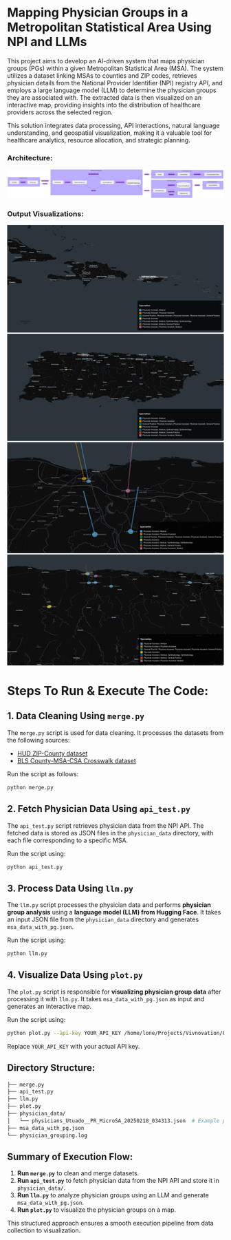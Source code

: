 # Mapping Physician Groups in a Metropolitan Statistical Area Using NPI and LLMs

This project aims to develop an AI-driven system that maps physician groups (PGs) within a given Metropolitan Statistical Area (MSA). The system utilizes a dataset linking MSAs to counties and ZIP codes, retrieves physician details from the National Provider Identifier (NPI) registry API, and employs a large language model (LLM) to determine the physician groups they are associated with. The extracted data is then visualized on an interactive map, providing insights into the distribution of healthcare providers across the selected region.

This solution integrates data processing, API interactions, natural language understanding, and geospatial visualization, making it a valuable tool for healthcare analytics, resource allocation, and strategic planning.

### Architecture:
![Architecture Diagram](./output_images/diagram.svg)

### Output Visualizations:

![Map 1](./output_1.png)
![Map 2](./output_2.png)
![Map 3](./output_3.png)
![Map 4](./output_4.png)


# Steps To Run & Execute The Code:

## 1. Data Cleaning Using `merge.py`

The `merge.py` script is used for data cleaning. It processes the datasets from the following sources:

- [HUD ZIP-County dataset](https://www.huduser.gov/portal/datasets/usps_crosswalk.html)
- [BLS County-MSA-CSA Crosswalk dataset](https://www.bls.gov/cew/classifications/areas/county-msa-csa-crosswalk.html)

Run the script as follows:

```bash
python merge.py
```

## 2. Fetch Physician Data Using `api_test.py`

The `api_test.py` script retrieves physician data from the NPI API. The fetched data is stored as JSON files in the `physician_data` directory, with each file corresponding to a specific MSA.

Run the script using:

```bash
python api_test.py
```

## 3. Process Data Using `llm.py`

The `llm.py` script processes the physician data and performs **physician group analysis** using a **language model (LLM) from Hugging Face**. It takes an input JSON file from the `physician_data` directory and generates `msa_data_with_pg.json`.

Run the script using:

```bash
python llm.py
```

## 4. Visualize Data Using `plot.py`

The `plot.py` script is responsible for **visualizing physician group data** after processing it with `llm.py`. It takes `msa_data_with_pg.json` as input and generates an interactive map.

Run the script using:

```bash
python plot.py --api-key YOUR_API_KEY /home/lone/Projects/Vivnovation/Final_Project/msa_data_with_pg.json
```

Replace `YOUR_API_KEY` with your actual API key.

## Directory Structure:

```bash
├── merge.py   
├── api_test.py              
├── llm.py              
├── plot.py                    
├── physician_data/           
│   └── physicians_Utuado__PR_MicroSA_20250218_034313.json  # Example physician data
├── msa_data_with_pg.json      
└── physician_grouping.log     
```

## Summary of Execution Flow:

1. **Run `merge.py`** to clean and merge datasets.
2. **Run `api_test.py`** to fetch physician data from the NPI API and store it in `physician_data/`.
3. **Run `llm.py`** to analyze physician groups using an LLM and generate `msa_data_with_pg.json`.
4. **Run `plot.py`** to visualize the physician groups on a map.

This structured approach ensures a smooth execution pipeline from data collection to visualization.


